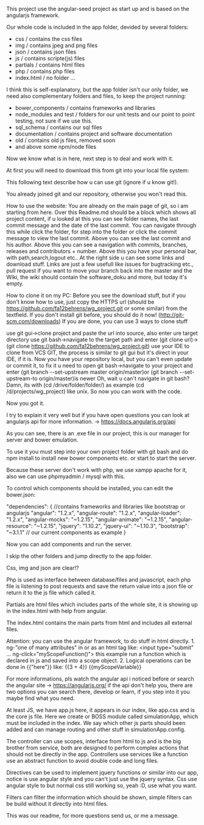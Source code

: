 This project use the angular-seed project as start up and is based on the angularjs framework.

Our whole code is included in the app folder,
devided by several folders:

- css / contains the css files
- img / contains jpeg and png files
- json / contains json files
- js / contains scripte(js) files
- partials / contains html files
- php / contains php files
- index.html / no folder ...

I think this is self-explanatory,
but the app folder isn't our only folder,
we need also complementary folders and files,
to keep the project running:

- bower_components / contains frameworks and libraries
- node_modules and test / folders for our unit tests and our point to point testing, not sure if we use this.
- sql_schema / contains our sql files
- documentation / contains project and software documentation
- old / contains old js files, removed soon
- and above some npm/node files

Now we know what is in here,
next step is to deal and work with it.

At first you will need to download this from git
into your local file system:

This following text describe how u can use git (ignore if u know git!).

You already joined git and our repository, otherwise you won't read this.

How to use the website: You are already on the main page of git,
so i am starting from here. Over this Readme.md should be a block which shows all project content,
if u looked at this you can see folder names, the last commit message and the date of the last commit.
You can navigate through this while click the folder,
for step into the folder or click the commit message to view the last commit.
Above you can see the last commit and his author. Above this you can see a navigation with commits,
branches, releases and contributors + number. Above this you have your personal bar, with path,search,logout etc..
At the right side u can see some links and download stuff.
Links are just a few usefull like issues for bugtracking etc.,
pull request if you want to move your branch back into the master and the Wiki,
the wiki should contain the software_doku and more, but today it's empty.

How to clone it on my PC: Before you see the download stuff, but if you don't know how to use,
just copy the HTTPS url (should be https://github.com/fa12behrens/wg_project.git or some similar) from the textfield.
If you don't install git before, you should do it now! (http://git-scm.com/downloads) If you are done,
you can use 3 ways to clone stuff

use git gui->clone project and paste the url into source, also enter ure target directory
use git bash->navigate to the target path and enter (git clone url)->(git clone https://github.com/fa12behrens/wg_project.git)
use your IDE to clone from VCS GIT, the process is similar to git gui but it's direct in your IDE,
if it is. Now you have your repository local, but you can't even update or commit it,
to fix it u need to open git bash->navigate to your project and enter (git branch --set-upstream master origin/master)or
(git branch --set-upstream-to origin/master)is newer Oh, wait u can't navigate in git bash? Damn,
its with (cd /drive/folder/folder/) as example (cd /d/projects/wg_project) like unix. So now you can work with the code.

Now you got it.

I try to explain it very well but if you have open questions you can look at angularjs api for more information.
-> https://docs.angularjs.org/api

As you can see, there is an .exe file in our project,
this is our manager for server and bower emulation.

To use it you must step into your own project folder with git bash
and do npm install to install new bower components etc. or start to start the server.

Because these server don't work with php, we use xampp apache for it,
also we can use phpmyadmin / mysql with this.

To control which components should be installed,
you can edit the bower.json:

 "dependencies": {
 //contains frameworks and libraries like bootstrap or angularjs
 	"angular": "1.2.x",
 	"angular-route": "1.2.x",
 	"angular-loader": "1.2.x",
 	"angular-mocks": "~1.2.15",
 	"angular-animate": "~1.2.15",
 	"angular-resource": "~1.2.15",
 	"jquery": "1.10.2",
 	"jquery-ui": "~1.10.3",
 	"bootstrap": "~3.1.1"
 // our current components as example
 }

 Now you can add components and run the server.

 I skip the other folders and jump directly to the app folder.

 Css, img and json are clear!?

 Php is used as interface between database/files and javascript,
 each php file is listening to post requests and save the return value
 into a json file or return it to the js file which called it.

 Partials are html files which includes parts of the whole site,
 it is showing up in the index.html with help from angular.

 The index.html contains the main parts from html and includes all
 external files.

 Attention: you can use the angular framework,
 to do stuff in html directly.
1.
 ng-"one of many attributes" in or as an html tag like:
 <input type="submit" ... ng-click="myScopeFunction()">
 this example run a function which is declared in js and saved into a scope object.
2.
 Logical operations can be done in {{"here"}} like:
 {{3 + 4}}
 {{myScopeVariable}}

 For more informations, pls watch the angular api i noticed before
 or search the angular site
 -> https://angularjs.org/
 if the api don't help you, there are two options you can search there,
 develop or learn, if you step into it you maybe find what you need.

 At least JS,
 we have app.js here, it appears in our index, like app.css and is the core js file.
 Here we create or BOSS module called simulationApp, which must be included in the index.
 We say which other js parts should been added and can manage routing
 and other stuff in simulationApp.config.

 The controller can use scopes, interface from html to js and is the big brother
 from service, both are designed to perform complex actions that should not be directly in the app.
 Controllers use services like a function use an abstract function to avoid double code and long files.

 Directives can be used to implement jquery functions or similar
 into our app, notice is use angular style and you can't just use the jquery syntax.
 Css use angular style to but normal css still working so, yeah :D,
 use what you want.

 Filters can filter the information which should be shown,
 simple filters can be build without it directly into html files.

 This was our readme, for more questions send us, or me a message.

